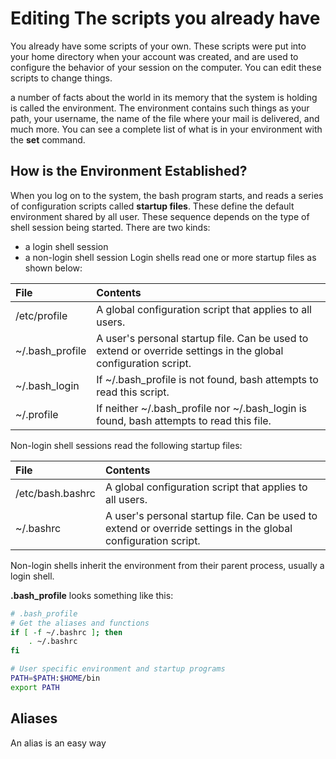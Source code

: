 # Editing The scripts you already have
You already have some scripts of your own. These scripts were put into your home directory when your account was created, and are used to configure the behavior of your session on the computer. You can edit these scripts to change things.

a number of facts about the world in its memory that the system is holding is called the environment. The environment contains such things as your path, your username, the name of the file where your mail is delivered, and much more. You can see a complete list of what is in your environment with the **set** command.

## How is the Environment Established?

When you log on to the system, the bash program starts, and reads a series of configuration scripts called **startup files**. These define the default environment shared by all user. These sequence depends on the type of shell session being started. There are two kinds:
- a login shell session
- a non-login shell session
Login shells read one or more startup files as shown below:

|File|Contents|
|:--|:--|
|/etc/profile|A global configuration script that applies to all users.|
|~/.bash_profile|A user's personal startup file. Can be used to extend or override settings in the global configuration script.|
|~/.bash_login|If ~/.bash_profile is not found, bash attempts to read this script.|
|~/.profile|If neither ~/.bash_profile nor ~/.bash_login is found, bash attempts to read this file.|

Non-login shell sessions read the following startup files:

|File|Contents|
|:---|:--|
|/etc/bash.bashrc|A global configuration script that applies to all users.|
|~/.bashrc|A user's personal startup file. Can be used to extend or override settings in the global configuration script.|

Non-login shells inherit the environment from their parent process, usually a login shell.

**.bash_profile** looks something like this:
```bash
# .bash_profile
# Get the aliases and functions
if [ -f ~/.bashrc ]; then
	. ~/.bashrc
fi

# User specific environment and startup programs
PATH=$PATH:$HOME/bin
export PATH
``` 

## Aliases
An alias is an easy way

<!--stackedit_data:
eyJoaXN0b3J5IjpbLTYwNzEwNTQ3MV19
-->